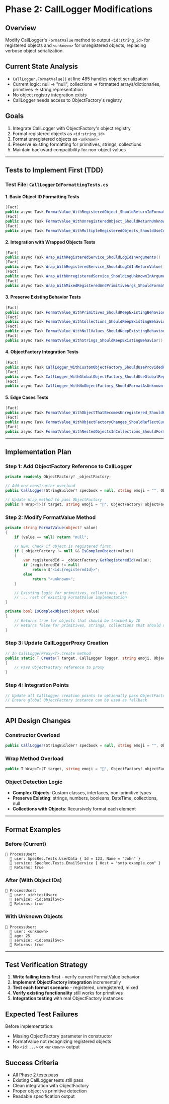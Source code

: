 # Phase 2: CallLogger Modifications

## Overview
Modify CallLogger's `FormatValue` method to output `<id:string_id>` for registered objects and `<unknown>` for unregistered objects, replacing verbose object serialization.

## Current State Analysis
- `CallLogger.FormatValue()` at line 485 handles object serialization
- Current logic: null → "null", collections → formatted arrays/dictionaries, primitives → string representation
- No object registry integration exists
- CallLogger needs access to ObjectFactory's registry

## Goals
1. Integrate CallLogger with ObjectFactory's object registry
2. Format registered objects as `<id:string_id>`
3. Format unregistered objects as `<unknown>`
4. Preserve existing formatting for primitives, strings, collections
5. Maintain backward compatibility for non-object values

---

## Tests to Implement First (TDD)

### Test File: `CallLoggerIdFormattingTests.cs`

#### 1. Basic Object ID Formatting Tests
```csharp
[Fact]
public async Task FormatValue_WithRegisteredObject_ShouldReturnIdFormat()
[Fact]
public async Task FormatValue_WithUnregisteredObject_ShouldReturnUnknown()
[Fact]
public async Task FormatValue_WithMultipleRegisteredObjects_ShouldUseCorrectIds()
```

#### 2. Integration with Wrapped Objects Tests  
```csharp
[Fact]
public async Task Wrap_WithRegisteredService_ShouldLogIdInArguments()
[Fact]
public async Task Wrap_WithRegisteredService_ShouldLogIdInReturnValue()
[Fact]
public async Task Wrap_WithUnregisteredService_ShouldLogUnknownInArguments()
[Fact]
public async Task Wrap_WithMixedRegisteredAndPrimitiveArgs_ShouldFormatCorrectly()
```

#### 3. Preserve Existing Behavior Tests
```csharp
[Fact]
public async Task FormatValue_WithPrimitives_ShouldKeepExistingBehavior()
[Fact]
public async Task FormatValue_WithCollections_ShouldKeepExistingBehavior()
[Fact]
public async Task FormatValue_WithNullValues_ShouldKeepExistingBehavior()
[Fact]
public async Task FormatValue_WithStrings_ShouldKeepExistingBehavior()
```

#### 4. ObjectFactory Integration Tests
```csharp
[Fact]
public async Task CallLogger_WithCustomObjectFactory_ShouldUseProvidedRegistry()
[Fact]
public async Task CallLogger_WithGlobalObjectFactory_ShouldUseGlobalRegistry()
[Fact]
public async Task CallLogger_WithNoObjectFactory_ShouldFormatAsUnknown()
```

#### 5. Edge Cases Tests
```csharp
[Fact]
public async Task FormatValue_WithObjectThatBecomesUnregistered_ShouldHandleGracefully()
[Fact]
public async Task FormatValue_WithObjectFactoryChanges_ShouldReflectCurrentState()
[Fact]
public async Task FormatValue_WithNestedObjectsInCollections_ShouldFormatEachCorrectly()
```

---

## Implementation Plan

### Step 1: Add ObjectFactory Reference to CallLogger
```csharp
private readonly ObjectFactory? _objectFactory;

// Add new constructor overload
public CallLogger(StringBuilder? specbook = null, string emoji = "", ObjectFactory? objectFactory = null)

// Update Wrap method to pass ObjectFactory
public T Wrap<T>(T target, string emoji = "🔧", ObjectFactory? objectFactory = null) where T : class
```

### Step 2: Modify FormatValue Method
```csharp
private string FormatValue(object? value)
{
    if (value == null) return "null";

    // NEW: Check if object is registered first
    if (_objectFactory != null && IsComplexObject(value))
    {
        var registeredId = _objectFactory.GetRegisteredId(value);
        if (registeredId != null)
            return $"<id:{registeredId}>";
        else
            return "<unknown>";
    }

    // Existing logic for primitives, collections, etc.
    // ... rest of existing FormatValue implementation
}

private bool IsComplexObject(object value)
{
    // Returns true for objects that should be tracked by ID
    // Returns false for primitives, strings, collections that should use existing formatting
}
```

### Step 3: Update CallLoggerProxy Creation
```csharp
// In CallLoggerProxy<T>.Create method
public static T Create(T target, CallLogger logger, string emoji, ObjectFactory? objectFactory = null)
{
    // Pass ObjectFactory reference to proxy
}
```

### Step 4: Integration Points
```csharp
// Update all CallLogger creation points to optionally pass ObjectFactory
// Ensure global ObjectFactory instance can be used as fallback
```

---

## API Design Changes

### Constructor Overload
```csharp
public CallLogger(StringBuilder? specbook = null, string emoji = "", ObjectFactory? objectFactory = null)
```

### Wrap Method Overload  
```csharp
public T Wrap<T>(T target, string emoji = "🔧", ObjectFactory? objectFactory = null) where T : class
```

### Object Detection Logic
- **Complex Objects**: Custom classes, interfaces, non-primitive types
- **Preserve Existing**: strings, numbers, booleans, DateTime, collections, null
- **Collections with Objects**: Recursively format each element

---

## Format Examples

### Before (Current)
```
🔧 ProcessUser:
  🔸 user: SpecRec.Tests.UserData { Id = 123, Name = "John" }
  🔸 service: SpecRec.Tests.EmailService { Host = "smtp.example.com" }
  🔹 Returns: true
```

### After (With Object IDs)
```
🔧 ProcessUser:
  🔸 user: <id:testUser>
  🔸 service: <id:emailSvc>
  🔹 Returns: true
```

### With Unknown Objects
```
🔧 ProcessUser:
  🔸 user: <unknown>
  🔸 age: 25
  🔸 service: <id:emailSvc>
  🔹 Returns: true
```

---

## Test Verification Strategy

1. **Write failing tests first** - verify current FormatValue behavior
2. **Implement ObjectFactory integration** incrementally
3. **Test each format scenario** - registered, unregistered, mixed
4. **Verify existing functionality** still works for primitives
5. **Integration testing** with real ObjectFactory instances

## Expected Test Failures
Before implementation:
- Missing ObjectFactory parameter in constructor
- FormatValue not recognizing registered objects
- No `<id:...>` or `<unknown>` output

## Success Criteria
- All Phase 2 tests pass
- Existing CallLogger tests still pass  
- Clean integration with ObjectFactory
- Proper object vs primitive detection
- Readable specification output